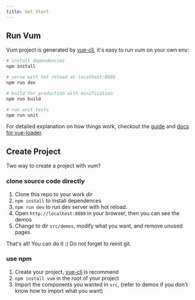 ```yaml
---
title: Get Start
---
```

## Run Vum

Vum project is generated by [vue-cli](https://github.com/vuejs/vue-cli), it's easy to run vum on your own env:

``` bash
# install dependencies
npm install

# serve with hot reload at localhost:8080
npm run dev

# build for production with minification
npm run build

# run unit tests
npm run unit
```

For detailed explanation on how things work, checkout the [guide](http://vuejs-templates.github.io/webpack/) and [docs for vue-loader](http://vuejs.github.io/vue-loader).

## Create Project

Two way to create a project with vum?

### clone source code directly

1. Clone this repo to your work dir
2. `npm install` to install dependences
3. `npm run dev` to run dev server with hot reload.
4. Open `http://localhost:8088` in your browser, then you can see the demos
5. Change to dir `src/demos`, modify what you want, and remove unused pages

That's all! You can do it :) Do not forget to reinit git.

### use npm

1. Create your project, [vue-cli](https://github.com/vuejs/vue-cli) is recommend
2. `npm install vum` in the root of your project
3. Import the components you wanted in `src`, (refer to demos if you don't know how to import what you want)
